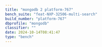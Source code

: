 ```yaml
---
title: "mongodb 2 platform-767"
bench_suite: "feat-NXP-32506-multi-search"
build_number: "platform-767"
dbprofile: "mongodb"
classifier: ""
date: 2024-10-14T08:41:47
type: "bench"
---
```

